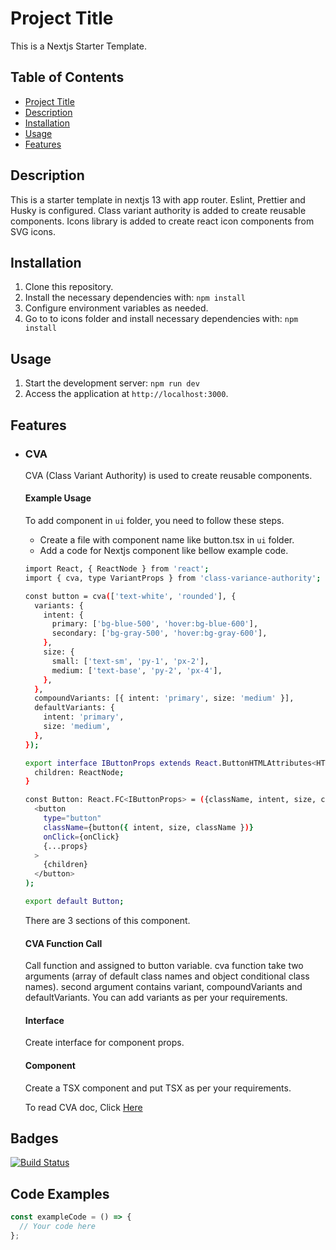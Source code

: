# Project Title

This is a Nextjs Starter Template.

## Table of Contents

- [Project Title](#project-title)
- [Description](#description)
- [Installation](#installation)
- [Usage](#usage)
- [Features](#features)

## Description

This is a starter template in nextjs 13 with app router. Eslint, Prettier and Husky is configured. Class variant authority is added to create reusable components. Icons library is added to create react icon components from SVG icons.

## Installation

1. Clone this repository.
2. Install the necessary dependencies with:
   `npm install`
3. Configure environment variables as needed.
4. Go to to icons folder and install necessary dependencies with:
   `npm install`

## Usage

1. Start the development server:
   `npm run dev`
2. Access the application at `http://localhost:3000`.

## Features

- ### CVA

  CVA (Class Variant Authority) is used to create reusable components.

  #### Example Usage

  To add component in `ui` folder, you need to follow these steps.

  - Create a file with component name like button.tsx in `ui` folder.
  - Add a code for Nextjs component like bellow example code.

  ```bash
  import React, { ReactNode } from 'react';
  import { cva, type VariantProps } from 'class-variance-authority';

  const button = cva(['text-white', 'rounded'], {
    variants: {
      intent: {
        primary: ['bg-blue-500', 'hover:bg-blue-600'],
        secondary: ['bg-gray-500', 'hover:bg-gray-600'],
      },
      size: {
        small: ['text-sm', 'py-1', 'px-2'],
        medium: ['text-base', 'py-2', 'px-4'],
      },
    },
    compoundVariants: [{ intent: 'primary', size: 'medium' }],
    defaultVariants: {
      intent: 'primary',
      size: 'medium',
    },
  });

  export interface IButtonProps extends React.ButtonHTMLAttributes<HTMLButtonElement>, VariantProps<typeof button> {
    children: ReactNode;
  }

  const Button: React.FC<IButtonProps> = ({className, intent, size, children, onClick, ...props}): ReactNode => (
    <button
      type="button"
      className={button({ intent, size, className })}
      onClick={onClick}
      {...props}
    >
      {children}
    </button>
  );

  export default Button;
  ```

  There are 3 sections of this component.

  #### CVA Function Call

  Call function and assigned to button variable. cva function take two arguments (array of default class names and object conditional class names). second argument contains variant, compoundVariants and defaultVariants. You can add variants as per your requirements.

  #### Interface

  Create interface for component props.

  #### Component

  Create a TSX component and put TSX as per your requirements.

  To read CVA doc, Click [Here](https://cva.style/docs)

## Badges

[![Build Status](https://img.shields.io/travis/username/repo.svg)](https://travis-ci.org/username/repo)

## Code Examples

```javascript
const exampleCode = () => {
  // Your code here
};
```
